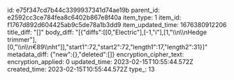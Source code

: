 id: e75f347cd7b44c3399937341d74ae19b
parent_id: e2592cc3ce784fea8c6402b867e8f40a
item_type: 1
item_id: f1767d892d604425ab9c5de78a1b3dd9
item_updated_time: 1676380912206
title_diff: "[]"
body_diff: "[{\"diffs\":[[0,\"Electric\"],[-1,\"i\"],[1,\"\\\n\\\nHedge trimmer\"],[0,\"\\\n\\\n€89\\\nht\"]],\"start1\":72,\"start2\":72,\"length1\":17,\"length2\":31}]"
metadata_diff: {"new":{},"deleted":[]}
encryption_cipher_text: 
encryption_applied: 0
updated_time: 2023-02-15T10:55:44.572Z
created_time: 2023-02-15T10:55:44.572Z
type_: 13